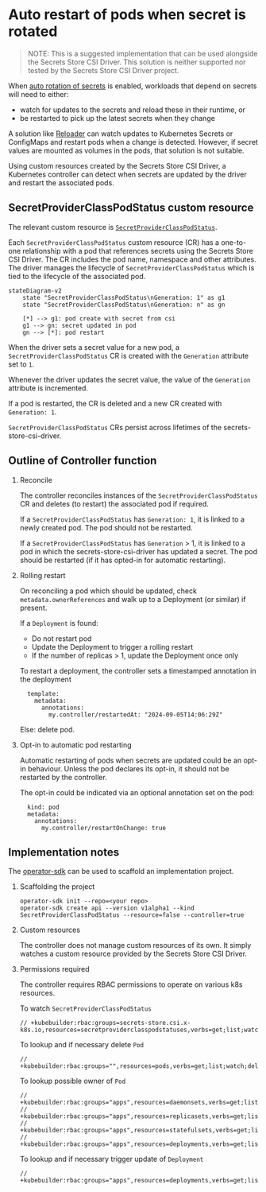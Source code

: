 # Auto restart of pods when secret is rotated

> NOTE: This is a suggested implementation that can be used alongside the Secrets Store CSI Driver. This solution is neither supported nor tested by the Secrets Store CSI Driver project.

When [auto rotation of secrets](./secret-auto-rotation.md) is enabled, workloads that depend on secrets will need to either:
- watch for updates to the secrets and reload these in their runtime, or
- be restarted to pick up the latest secrets when they change

A solution like [Reloader](https://github.com/stakater/Reloader) can watch updates to Kubernetes Secrets or ConfigMaps and restart pods when a change is detected. However, if secret values are mounted as volumes in the pods, that solution is not suitable.

Using custom resources created by the Secrets Store CSI Driver, a Kubernetes controller can detect when secrets are updated by the driver and restart the associated pods.

## SecretProviderClassPodStatus custom resource

The relevant custom resource is [`SecretProviderClassPodStatus`](./concepts#secretproviderclasspodstatus).

Each `SecretProviderClassPodStatus` custom resource (CR) has a one-to-one relationship with a pod that references secrets using the Secrets Store CSI Driver. The CR includes the pod name, namespace and other attributes. The driver manages the lifecycle of `SecretProviderClassPodStatus` which is tied to the lifecycle of the associated pod.

```mermaid
stateDiagram-v2
    state "SecretProviderClassPodStatus\nGeneration: 1" as g1
    state "SecretProviderClassPodStatus\nGeneration: n" as gn

    [*] --> g1: pod create with secret from csi
    g1 --> gn: secret updated in pod
    gn --> [*]: pod restart
```

When the driver sets a secret value for a new pod, a `SecretProviderClassPodStatus` CR is created with the `Generation` attribute set to `1`. 

Whenever the driver updates the secret value, the value of the `Generation` attribute is incremented.

If a pod is restarted, the CR is deleted and a new CR created with `Generation: 1`.

`SecretProviderClassPodStatus` CRs persist across lifetimes of the secrets-store-csi-driver.

## Outline of Controller function

1. Reconcile

    The controller reconciles instances of the `SecretProviderClassPodStatus` CR and deletes (to restart) the associated pod if required.

    If a `SecretProviderClassPodStatus` has `Generation: 1`, it is linked to a newly created pod. The pod should not be restarted.

    If a `SecretProviderClassPodStatus` has `Generation` > 1, it is linked to a pod in which the secrets-store-csi-driver has updated a secret. The pod should be restarted (if it has opted-in for automatic restarting).

1. Rolling restart

    On reconciling a pod which should be updated, check `metadata.ownerReferences` and walk up to a Deployment (or similar) if present.

    If a `Deployment` is found:

    - Do not restart pod
    - Update the Deployment to trigger a rolling restart
    - If the number of replicas > 1, update the Deployment once only

    To restart a deployment, the controller sets a timestamped annotation in the deployment

    ```
      template:
        metadata:
          annotations:
            my.controller/restartedAt: "2024-09-05T14:06:29Z"
    ```

    Else: delete pod.

1. Opt-in to automatic pod restarting

    Automatic restarting of pods when secrets are updated could be an opt-in behaviour. Unless the pod declares its opt-in, it should not be restarted by the controller.

    The opt-in could be indicated via an optional annotation set on the pod:
    ```
      kind: pod
      metadata:
        annotations:
          my.controller/restartOnChange: true
    ```

## Implementation notes

The [operator-sdk](https://github.com/operator-framework/operator-sdk) can be used to scaffold an implementation project.

1. Scaffolding the project

    ```
    operator-sdk init --repo=<your repo>
    operator-sdk create api --version v1alpha1 --kind SecretProviderClassPodStatus --resource=false --controller=true
    ```

1. Custom resources

    The controller does not manage custom resources of its own. It simply watches a custom resource provided by the Secrets Store CSI Driver.

1. Permissions required

    The controller requires RBAC permissions to operate on various k8s resources.

    To watch `SecretProviderClassPodStatus`
    ```
    // +kubebuilder:rbac:groups=secrets-store.csi.x-k8s.io,resources=secretproviderclasspodstatuses,verbs=get;list;watch
    ```

    To lookup and if necessary delete `Pod`
    ```
    // +kubebuilder:rbac:groups="",resources=pods,verbs=get;list;watch;delete
    ```

    To lookup possible owner of `Pod`
    ```
    // +kubebuilder:rbac:groups="apps",resources=daemonsets,verbs=get;list;watch
    // +kubebuilder:rbac:groups="apps",resources=replicasets,verbs=get;list;watch
    // +kubebuilder:rbac:groups="apps",resources=statefulsets,verbs=get;list;watch
    // +kubebuilder:rbac:groups="apps",resources=deployments,verbs=get;list;watch
    ```

    To lookup and if necessary trigger update of `Deployment`
    ```
    // +kubebuilder:rbac:groups="apps",resources=deployments,verbs=get;list;watch;update
    ```
